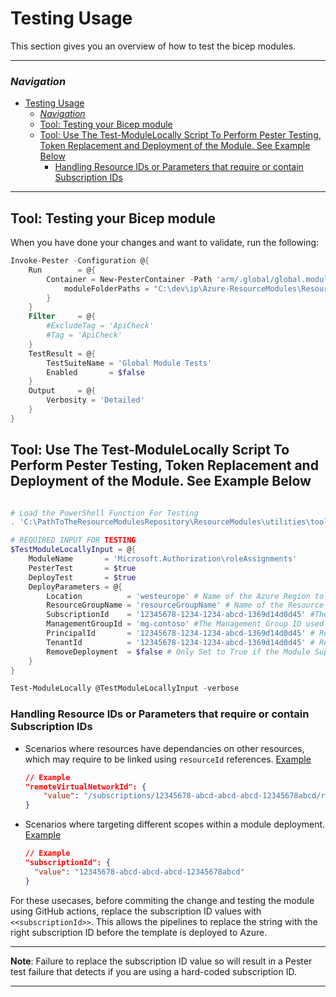 # Testing Usage

This section gives you an overview of how to test the bicep modules.

---

### _Navigation_

- [Testing Usage](#testing-usage)
    - [_Navigation_](#navigation)
  - [Tool: Testing your Bicep module](#tool-testing-your-bicep-module)
  - [Tool: Use The Test-ModuleLocally Script To Perform Pester Testing, Token Replacement and Deployment of the Module. See Example Below](#tool-use-the-test-modulelocally-script-to-perform-pester-testing-token-replacement-and-deployment-of-the-module-see-example-below)
    - [Handling Resource IDs or Parameters that require or contain Subscription IDs](#handling-resource-ids-or-parameters-that-require-or-contain-subscription-ids)

---

## Tool: Testing your Bicep module

When you have done your changes and want to validate, run the following:

```powershell
Invoke-Pester -Configuration @{
    Run        = @{
        Container = New-PesterContainer -Path 'arm/.global/global.module.tests.ps1' -Data @{
            moduleFolderPaths = "C:\dev\ip\Azure-ResourceModules\ResourceModules\arm\Microsoft.EventGrid/topics"
        }
    }
    Filter     = @{
        #ExcludeTag = 'ApiCheck'
        #Tag = 'ApiCheck'
    }
    TestResult = @{
        TestSuiteName = 'Global Module Tests'
        Enabled       = $false
    }
    Output     = @{
        Verbosity = 'Detailed'
    }
}
```

## Tool: Use The Test-ModuleLocally Script To Perform Pester Testing, Token Replacement and Deployment of the Module. See Example Below

```powershell

# Load the PowerShell Function For Testing
. 'C:\PathToTheResourceModulesRepository\ResourceModules\utilities\tools\Test-ModuleLocally.ps1'

# REQUIRED INPUT FOR TESTING
$TestModuleLocallyInput = @{
    ModuleName       = 'Microsoft.Authorization\roleAssignments'
    PesterTest       = $true
    DeployTest       = $true
    DeployParameters = @{
        Location          = 'westeurope' # Name of the Azure Region to deploy the module in.
        ResourceGroupName = 'resourceGroupName' # Name of the Resource Group to deploy the module in.
        SubscriptionId    = '12345678-1234-1234-abcd-1369d14d0d45' #The subscription ID used to deploy the module in & Token replacements for <<subscriptionId>>
        ManagementGroupId = 'mg-contoso' #The Management Group ID used to deploy the module in & Token replacements for <<managementGroupId>>
        PrincipalId       = '12345678-1234-1234-abcd-1369d14d0d45' # Replace <<principalId>> token to set the Role Assignments for the module
        TenantId          = '12345678-1234-1234-abcd-1369d14d0d45' # Replace <<tenantId>> token for parameters that use the TenantID as a field
        RemoveDeployment  = $false # Only Set to True if the Module Supports Tags.
    }
}

Test-ModuleLocally @TestModuleLocallyInput -verbose

```

### Handling Resource IDs or Parameters that require or contain Subscription IDs

- Scenarios where resources have dependancies on other resources, which may require to be linked using `resourceId` references. [Example](../../arm/Microsoft.Network/virtualNetworksResources/virtualNetworkPeerings/.parameters/parameters.json)

    ```json
    // Example
    "remoteVirtualNetworkId": {
        "value": "/subscriptions/12345678-abcd-abcd-abcd-12345678abcd/resourceGroups/validation-rg/providers/Microsoft.Network/virtualNetworks/adp-sxx-az-vnet-weu-x-peer01"
    }
    ```

- Scenarios where targeting different scopes within a module deployment. [Example](../../arm/Microsoft.Authorization/policyDefinitions/.parameters/parameters.json)

    ```json
    // Example
    "subscriptionId": {
      "value": "12345678-abcd-abcd-abcd-12345678abcd"
    }
    ```

For these usecases, before commiting the change and testing the module using GitHub actions, replace the subscription ID values with `<<subscriptionId>>`. This allows the pipelines to replace the string with the right subscription ID before the template is deployed to Azure.

---
**Note**: Failure to replace the subscription ID value so will result in a Pester test failure that detects if you are using a hard-coded subscription ID.

---
